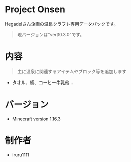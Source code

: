 # Project Onsen
Hegadelさん企画の温泉クラフト専用データパックです。
> 現バージョンは"verβ0.3.0"です。

# 内容

> 主に温泉に関連するアイテムやブロック等を追加します

- タオル、桶、コーヒー牛乳他...

# バージョン

- Minecraft version 1.16.3

# 制作者

- iruru1111
